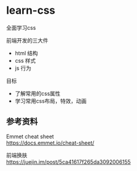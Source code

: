 # learn-css
全面学习css

前端开发的三大件
- html 结构
- css 样式
- js 行为

目标
- 了解常用的css属性
- 学习常用css布局，特效，动画

## 参考资料
Emmet cheat sheet  
https://docs.emmet.io/cheat-sheet/

前端换肤  
https://juejin.im/post/5ca41617f265da3092006155  
